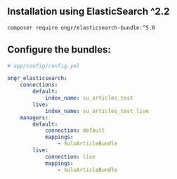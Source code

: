 ## Installation using ElasticSearch ^2.2

```bash
composer require ongr/elasticsearch-bundle:^5.0
```

## Configure the bundles:

```yml
# app/config/config.yml

ongr_elasticsearch:
    connections:
        default:
            index_name: su_articles_test
        live:
            index_name: su_articles_test_live
    managers:
        default:
            connection: default
            mappings:
                - SuluArticleBundle
        live:
            connection: live
            mappings:
                - SuluArticleBundle
```
